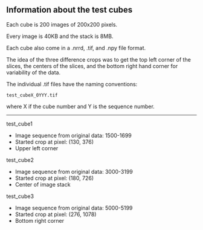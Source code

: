## Information about the test cubes

Each cube is 200 images of 200x200 pixels.

Every image is 40KB and the stack is 8MB.

Each cube also come in a .nrrd, .tif, and .npy file format.

The idea of the three difference crops was to get the 
top left corner of the slices, the centers of the slices,
and the bottom right hand corner for 
variability of the data.

The individual .tif files have the naming conventions:

`test_cubeX_0YYY.tif`

where X if the cube number and Y is the sequence number.


------------------------------------------------------------

test_cube1
- Image sequence from original data: 1500-1699
- Started crop at pixel: (130, 376)
- Upper left corner


test_cube2
- Image sequence from original data: 3000-3199
- Started crop at pixel: (180, 726)
- Center of image stack



test_cube3
- Image sequence from original data: 5000-5199
- Started crop at pixel: (276, 1078)
- Bottom right corner
